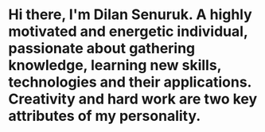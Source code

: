 # Hi there, I'm Dilan Senuruk. A highly motivated and energetic individual, passionate about gathering knowledge, learning new skills, technologies and their applications. Creativity and hard work are two key attributes of my personality.

